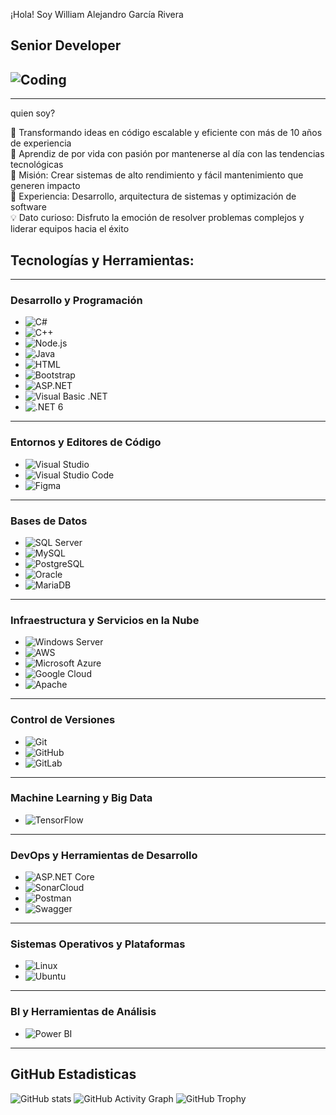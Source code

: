 ¡Hola! Soy William Alejandro García Rivera
## Senior Developer 
## ![Coding](https://media.giphy.com/media/13HgwGsXF0aiGY/giphy.gif)
---

quien soy?

🚀 Transformando ideas en código escalable y eficiente con más de 10 años de experiencia  
🌱 Aprendiz de por vida con pasión por mantenerse al día con las tendencias tecnológicas  
🎯 Misión: Crear sistemas de alto rendimiento y fácil mantenimiento que generen impacto  
💼 Experiencia: Desarrollo, arquitectura de sistemas y optimización de software  
💡 Dato curioso: Disfruto la emoción de resolver problemas complejos y liderar equipos hacia el éxito  

## Tecnologías y Herramientas:
---
### Desarrollo y Programación
- ![C#](https://img.shields.io/badge/-C%23-239120?logo=c-sharp&logoColor=white&style=flat)
- ![C++](https://img.shields.io/badge/-C++-00599C?logo=c%2B%2B&logoColor=white&style=flat)
- ![Node.js](https://img.shields.io/badge/-Node.js-339933?logo=node.js&logoColor=white&style=flat)
- ![Java](https://img.shields.io/badge/-Java-007396?logo=java&logoColor=white&style=flat)
- ![HTML](https://img.shields.io/badge/-HTML-E34F26?logo=html5&logoColor=white&style=flat)
- ![Bootstrap](https://img.shields.io/badge/-Bootstrap-7952B3?logo=bootstrap&logoColor=white&style=flat)
- ![ASP.NET](https://img.shields.io/badge/-ASP.NET-5C2D91?logo=.net&logoColor=white&style=flat)
- ![Visual Basic .NET](https://img.shields.io/badge/-Visual%20Basic%20.NET-68217A?logo=.net&logoColor=white&style=flat)
- ![.NET 6](https://img.shields.io/badge/-.NET%206-512BD4?logo=.net&logoColor=white&style=flat)
---
### Entornos y Editores de Código
- ![Visual Studio](https://img.shields.io/badge/-Visual%20Studio-5C2D91?logo=visual-studio&logoColor=white&style=flat)
- ![Visual Studio Code](https://img.shields.io/badge/-VS%20Code-007ACC?logo=visual-studio-code&logoColor=white&style=flat)
- ![Figma](https://img.shields.io/badge/-Figma-F24E1E?logo=figma&logoColor=white&style=flat)
---
### Bases de Datos
- ![SQL Server](https://img.shields.io/badge/-SQL%20Server-CC2927?logo=microsoft-sql-server&logoColor=white&style=flat)
- ![MySQL](https://img.shields.io/badge/-MySQL-4479A1?logo=mysql&logoColor=white&style=flat)
- ![PostgreSQL](https://img.shields.io/badge/-PostgreSQL-336791?logo=postgresql&logoColor=white&style=flat)
- ![Oracle](https://img.shields.io/badge/-Oracle-F80000?logo=oracle&logoColor=white&style=flat)
- ![MariaDB](https://img.shields.io/badge/-MariaDB-003545?logo=mariadb&logoColor=white&style=flat)
---
### Infraestructura y Servicios en la Nube
- ![Windows Server](https://img.shields.io/badge/-Windows%20Server-0078D6?logo=windows&logoColor=white&style=flat)
- ![AWS](https://img.shields.io/badge/-AWS-232F3E?logo=amazon-aws&logoColor=white&style=flat)
- ![Microsoft Azure](https://img.shields.io/badge/-Microsoft%20Azure-0078D4?logo=microsoft-azure&logoColor=white&style=flat)
- ![Google Cloud](https://img.shields.io/badge/-Google%20Cloud-4285F4?logo=google-cloud&logoColor=white&style=flat)
- ![Apache](https://img.shields.io/badge/-Apache-D22128?logo=apache&logoColor=white&style=flat)
---
### Control de Versiones
- ![Git](https://img.shields.io/badge/-Git-F05032?logo=git&logoColor=white&style=flat)
- ![GitHub](https://img.shields.io/badge/-GitHub-181717?logo=github&logoColor=white&style=flat)
- ![GitLab](https://img.shields.io/badge/-GitLab-FC6D26?logo=gitlab&logoColor=white&style=flat)
---
### Machine Learning y Big Data
- ![TensorFlow](https://img.shields.io/badge/-TensorFlow-FF6F00?logo=tensorflow&logoColor=white&style=flat)
---
### DevOps y Herramientas de Desarrollo
- ![ASP.NET Core](https://img.shields.io/badge/-ASP.NET%20Core-5C2D91?logo=dotnet&logoColor=white&style=flat)
- ![SonarCloud](https://img.shields.io/badge/-SonarCloud-F3702A?logo=sonarcloud&logoColor=white&style=flat)
- ![Postman](https://img.shields.io/badge/-Postman-FF6C37?logo=postman&logoColor=white&style=flat)
- ![Swagger](https://img.shields.io/badge/-Swagger-85EA2D?logo=swagger&logoColor=black&style=flat)
---
### Sistemas Operativos y Plataformas
- ![Linux](https://img.shields.io/badge/-Linux-FCC624?logo=linux&logoColor=black&style=flat)
- ![Ubuntu](https://img.shields.io/badge/-Ubuntu-E95420?logo=ubuntu&logoColor=white&style=flat)
---
### BI y Herramientas de Análisis
- ![Power BI](https://img.shields.io/badge/-Power%20BI-F2C811?logo=power-bi&logoColor=black&style=flat)
--- 

## GitHub Estadisticas
![GitHub stats](https://github-readme-stats.vercel.app/api?username=wgarciar3&show_icons=true&theme=radical&title_color=ff79c6&icon_color=ffd700&text_color=ffffff&bg_color=282a36)
![GitHub Activity Graph](https://github-readme-activity-graph.vercel.app/graph?username=wgarciar3&theme=radical)
![GitHub Trophy](https://github-profile-trophy.vercel.app/?username=wgarciar3&theme=radical)
